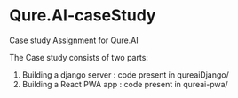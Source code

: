 # Qure.AI-caseStudy
Case study Assignment for Qure.AI

The Case study consists of two parts:
1. Building a django server : code present in qureaiDjango/
2. Building a React PWA app : code present in qureai-pwa/